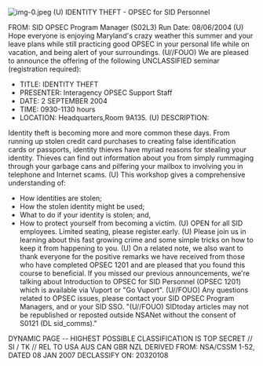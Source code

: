 ![img-0.jpeg](img-0.jpeg)
(U) IDENTITY THEFT - OPSEC for SID Personnel

FROM:
SID OPSEC Program Manager (S02L3)
Run Date: 08/06/2004
(U) Hope everyone is enjoying Maryland's crazy weather this summer and your leave plans while still practicing good OPSEC in your personal life while on vacation, and being alert of your surroundings.
(U//FOUO) We are pleased to announce the offering of the following UNCLASSIFIED seminar (registration required):

- TITLE: IDENTITY THEFT
- PRESENTER: Interagency OPSEC Support Staff
- DATE: 2 SEPTEMBER 2004
- TIME: 0930-1130 hours
- LOCATION: Headquarters,Room 9A135.
(U) DESCRIPTION:

Identity theft is becoming more and more common these days. From running up stolen credit card purchases to creating false identification cards or passports, identity thieves have myriad reasons for stealing your identity. Thieves can find out information about you from simply rummaging through your garbage cans and pilfering your mailbox to involving you in telephone and Internet scams.
(U) This workshop gives a comprehensive understanding of:

- How identities are stolen;
- How the stolen identity might be used;
- What to do if your identity is stolen; and,
- How to protect yourself from becoming a victim.
(U) OPEN for all SID employees. Limited seating, please register.early.
(U) Please join us in learning about this fast growing crime and some simple tricks on how to keep it from happening to you.
(U) On a related note, we also want to thank everyone for the positive remarks we have received from those who have completed OPSEC 1201 and are pleased that you found this course to beneficial. If you missed our previous announcements, we're talking about Introduction to OPSEC for SID Personnel (OPSEC 1201) which is available via Vuport or "Go Vuport".
(U//FOUO) Any questions related to OPSEC issues, please contact your SID OPSEC Program Managers, and or your SID SSO.
"(U//FOUO) SIDtoday articles may not be republished or reposted outside NSANet without the consent of S0121 (DL sid_comms)."

DYNAMIC PAGE -- HIGHEST POSSIBLE CLASSIFICATION IS
TOP SECRET // SI / TK // REL TO USA AUS CAN GBR NZL
DERIVED FROM: NSA/CSSM 1-52, DATED 08 JAN 2007 DECLASSIFY ON: 20320108
